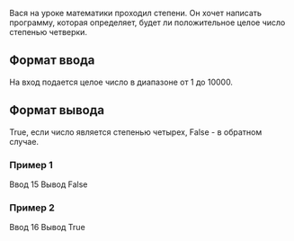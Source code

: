 Вася на уроке математики проходил степени. Он хочет написать программу, которая определяет, будет ли положительное целое число степенью четверки.

## Формат ввода

На вход подается целое число в диапазоне от 1 до 10000.

## Формат вывода

True, если число является степенью четырех, False - в обратном случае.

### Пример 1

Ввод
15
Вывод
False

### Пример 2

Ввод
16
Вывод
True

